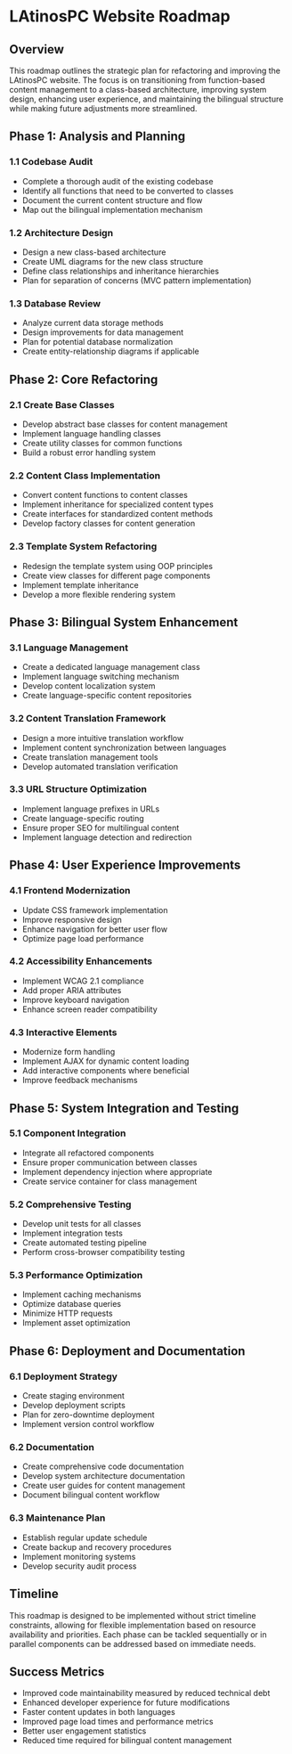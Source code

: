 # LAtinosPC Website Roadmap

## Overview
This roadmap outlines the strategic plan for refactoring and improving the LAtinosPC website. The focus is on transitioning from function-based content management to a class-based architecture, improving system design, enhancing user experience, and maintaining the bilingual structure while making future adjustments more streamlined.

## Phase 1: Analysis and Planning

### 1.1 Codebase Audit
- Complete a thorough audit of the existing codebase
- Identify all functions that need to be converted to classes
- Document the current content structure and flow
- Map out the bilingual implementation mechanism

### 1.2 Architecture Design
- Design a new class-based architecture
- Create UML diagrams for the new class structure
- Define class relationships and inheritance hierarchies
- Plan for separation of concerns (MVC pattern implementation)

### 1.3 Database Review
- Analyze current data storage methods
- Design improvements for data management
- Plan for potential database normalization
- Create entity-relationship diagrams if applicable

## Phase 2: Core Refactoring

### 2.1 Create Base Classes
- Develop abstract base classes for content management
- Implement language handling classes
- Create utility classes for common functions
- Build a robust error handling system

### 2.2 Content Class Implementation
- Convert content functions to content classes
- Implement inheritance for specialized content types
- Create interfaces for standardized content methods
- Develop factory classes for content generation

### 2.3 Template System Refactoring
- Redesign the template system using OOP principles
- Create view classes for different page components
- Implement template inheritance
- Develop a more flexible rendering system

## Phase 3: Bilingual System Enhancement

### 3.1 Language Management
- Create a dedicated language management class
- Implement language switching mechanism
- Develop content localization system
- Create language-specific content repositories

### 3.2 Content Translation Framework
- Design a more intuitive translation workflow
- Implement content synchronization between languages
- Create translation management tools
- Develop automated translation verification

### 3.3 URL Structure Optimization
- Implement language prefixes in URLs
- Create language-specific routing
- Ensure proper SEO for multilingual content
- Implement language detection and redirection

## Phase 4: User Experience Improvements

### 4.1 Frontend Modernization
- Update CSS framework implementation
- Improve responsive design
- Enhance navigation for better user flow
- Optimize page load performance

### 4.2 Accessibility Enhancements
- Implement WCAG 2.1 compliance
- Add proper ARIA attributes
- Improve keyboard navigation
- Enhance screen reader compatibility

### 4.3 Interactive Elements
- Modernize form handling
- Implement AJAX for dynamic content loading
- Add interactive components where beneficial
- Improve feedback mechanisms

## Phase 5: System Integration and Testing

### 5.1 Component Integration
- Integrate all refactored components
- Ensure proper communication between classes
- Implement dependency injection where appropriate
- Create service container for class management

### 5.2 Comprehensive Testing
- Develop unit tests for all classes
- Implement integration tests
- Create automated testing pipeline
- Perform cross-browser compatibility testing

### 5.3 Performance Optimization
- Implement caching mechanisms
- Optimize database queries
- Minimize HTTP requests
- Implement asset optimization

## Phase 6: Deployment and Documentation

### 6.1 Deployment Strategy
- Create staging environment
- Develop deployment scripts
- Plan for zero-downtime deployment
- Implement version control workflow

### 6.2 Documentation
- Create comprehensive code documentation
- Develop system architecture documentation
- Create user guides for content management
- Document bilingual content workflow

### 6.3 Maintenance Plan
- Establish regular update schedule
- Create backup and recovery procedures
- Implement monitoring systems
- Develop security audit process

## Timeline
This roadmap is designed to be implemented without strict timeline constraints, allowing for flexible implementation based on resource availability and priorities. Each phase can be tackled sequentially or in parallel components can be addressed based on immediate needs.

## Success Metrics
- Improved code maintainability measured by reduced technical debt
- Enhanced developer experience for future modifications
- Faster content updates in both languages
- Improved page load times and performance metrics
- Better user engagement statistics
- Reduced time required for bilingual content management
